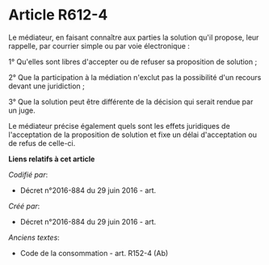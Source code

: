 # Article R612-4

Le médiateur, en faisant connaître aux parties la solution qu'il propose, leur rappelle, par courrier simple ou par voie
électronique :

1° Qu'elles sont libres d'accepter ou de refuser sa proposition de solution ;

2° Que la participation à la médiation n'exclut pas la possibilité d'un recours devant une juridiction ;

3° Que la solution peut être différente de la décision qui serait rendue par un juge.

Le médiateur précise également quels sont les effets juridiques de l'acceptation de la proposition de solution et fixe un
délai d'acceptation ou de refus de celle-ci.

**Liens relatifs à cet article**

_Codifié par_:

  - Décret n°2016-884 du 29 juin 2016 - art.

_Créé par_:

  - Décret n°2016-884 du 29 juin 2016 - art.

_Anciens textes_:

  - Code de la consommation - art. R152-4 (Ab)

